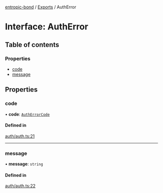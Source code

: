 [entropic-bond](../README.md) / [Exports](../modules.md) / AuthError

# Interface: AuthError

## Table of contents

### Properties

- [code](AuthError.md#code)
- [message](AuthError.md#message)

## Properties

### code

• **code**: [`AuthErrorCode`](../modules.md#autherrorcode)

#### Defined in

[auth/auth.ts:21](https://github.com/entropic-bond/entropic-bond/blob/c9dd385/src/auth/auth.ts#L21)

___

### message

• **message**: `string`

#### Defined in

[auth/auth.ts:22](https://github.com/entropic-bond/entropic-bond/blob/c9dd385/src/auth/auth.ts#L22)
